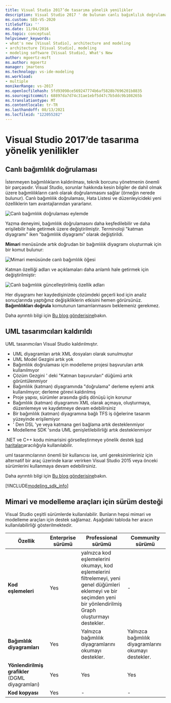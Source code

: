 ```yaml
---
title: Visual Studio 2017’de tasarıma yönelik yenilikler
description: Visual Studio 2017 ' de bulunan canlı bağımlılık doğrulaması gibi kod tasarımına yönelik yeni özellikler hakkında bilgi edinin.
ms.custom: SEO-VS-2020
titleSuffix: ''
ms.date: 11/04/2016
ms.topic: conceptual
helpviewer_keywords:
- what's new [Visual Studio], architecture and modeling
- architecture [Visual Studio], modeling
- modeling software [Visual Studio], What's New
author: mgoertz-msft
ms.author: mgoertz
manager: jmartens
ms.technology: vs-ide-modeling
ms.workload:
- multiple
monikerRange: vs-2017
ms.openlocfilehash: 5fd93098ce569247774b6af5828b7696201b8835
ms.sourcegitcommit: 68897da7d74c31ae1ebf5d47c7b5ddc9b108265b
ms.translationtype: MT
ms.contentlocale: tr-TR
ms.lasthandoff: 08/13/2021
ms.locfileid: "122055282"
---
```

# <a name="whats-new-for-design-in-visual-studio-2017"></a>Visual Studio 2017’de tasarıma yönelik yenilikler

## <a name="live-dependency-validation"></a>Canlı bağımlılık doğrulaması

İstenmeyen bağımlılıkların kaldırılması, teknik borcunu yönetmenin önemli bir parçasıdır. Visual Studio, sorunlar hakkında kesin bilgiler de dahil olmak üzere bağımlılıkların canlı olarak doğrulanmasını sağlar (örneğin nerede bulunur). Canlı bağımlılık doğrulaması, Hata Listesi ve düzenleyicideki yeni özelliklerin tam avantajlarından yararlanır.

![Canlı bağımlılık doğrulaması eylemde](media/dep-validation-whatsnew-01.png)

Yazma deneyimi, bağımlılık doğrulamasını daha keşfedilebilir ve daha erişilebilir hale getirmek üzere değiştirilmiştir. Terminoloji "katman diyagramı" iken "bağımlılık diyagramı" olarak değiştirildi.

**Mimari** menüsünde artık doğrudan bir bağımlılık diyagramı oluşturmak için bir komut bulunur:

![Mimari menüsünde canlı bağımlılık öğesi](media/dep-validation-whatsnew-02.png)

Katman özelliği adları ve açıklamaları daha anlamlı hale getirmek için değiştirilmiştir:

![Canlı bağımlılık güncelleştirilmiş özellik adları](media/dep-validation-whatsnew-03.png)

Her diyagramı her kaydedişinizde çözümdeki geçerli kod için analiz sonuçlarında yaptığınız değişikliklerin etkisini hemen görürsünüz. **Bağımlılıkları doğrula** komutunun tamamlanmasını beklemeniz gerekmez.

Daha ayrıntılı bilgi için [Bu blog gönderisine](https://devblogs.microsoft.com/devops/live-architecture-dependency-validation-in-visual-studio-15-preview-5/)bakın.

## <a name="uml-designers-have-been-removed"></a>UML tasarımcıları kaldırıldı

UML tasarımcıları Visual Studio kaldırılmıştır.

* UML diyagramları artık XML dosyaları olarak sunulmuştur
* UML Model Gezgini artık yok
* Bağımlılık doğrulaması için modelleme projesi başvuruları artık kullanılmıyor
* Çözüm Gezgini ' deki "Katman başvuruları" düğümü artık görüntülenmiyor
* Bağımlılık (katman) diyagramında "doğrulama" derleme eylemi artık kullanılmıyor; derleme görevi kaldırılmış
* Proje yapısı, sürümler arasında gidiş dönüşü için korunur
* Bağımlılık (katman) diyagramını XML olarak açmaya, oluşturmaya, düzenlemeye ve kaydetmeye devam edebilirsiniz
* Bir bağımlılık (katman) diyagramına bağlı TFS iş öğelerine tasarım yüzeyinde erişilemiyor
* ' Den DSL 'ye veya katmana geri bağlama artık desteklenmiyor
* Modelleme SDK 'sında UML genişletilebilirliği artık desteklenmiyor

.NET ve C++ kodu mimarisini görselleştirmeye yönelik destek [kod haritaları](map-dependencies-across-your-solutions.md)aracılığıyla kullanılabilir.

uml tasarımcılarının önemli bir kullanıcısı ise, uml gereksinimleriniz için alternatif bir araç üzerinde karar verirken Visual Studio 2015 veya önceki sürümlerini kullanmaya devam edebilirsiniz.

Daha ayrıntılı bilgi için [Bu blog gönderisine](https://devblogs.microsoft.com/devops/uml-designers-have-been-removed-layer-designer-now-supports-live-architectural-analysis/)bakın.

[!INCLUDE[modeling_sdk_info](includes/modeling_sdk_info.md)]

## <a name="edition-support-for-architecture-and-modeling-tools"></a><a name="VersionSupport" />Mimari ve modelleme araçları için sürüm desteği

Visual Studio çeşitli sürümlerde kullanılabilir. Bunların hepsi mimari ve modelleme araçları için destek sağlamaz. Aşağıdaki tabloda her aracın kullanılabilirliği gösterilmektedir.

|**Özellik**|**Enterprise sürümü**|**Professional sürümü**|**Community sürümü**|
|-|-|-|-|
|**Kod eşlemeleri**|Yes|yalnızca kod eşlemelerini okumayı, kod eşlemelerini filtrelemeyi, yeni genel düğümleri eklemeyi ve bir seçimden yeni bir yönlendirilmiş Graph oluşturmayı destekler.|-|
|**Bağımlılık diyagramları**|Yes|Yalnızca bağımlılık diyagramlarını okumayı destekler.|Yalnızca bağımlılık diyagramlarını okumayı destekler.|
|**Yönlendirilmiş grafikler** (DGML diyagramları)|Yes|Yes|Yes|
|**Kod kopyası**|Yes|-|-|
